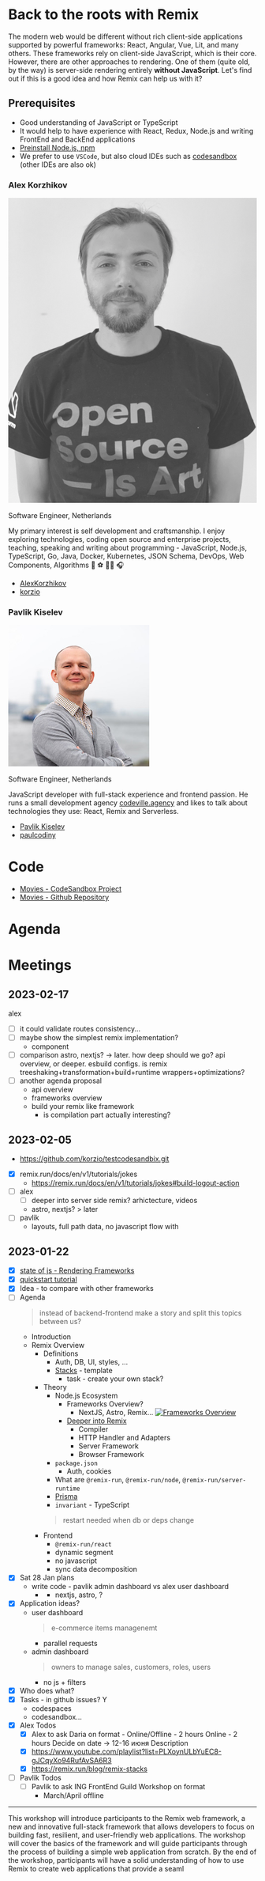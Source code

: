 # Back to the roots with Remix

The modern web would be different without rich client-side applications supported by powerful frameworks: React, Angular, Vue, Lit, and many others. These frameworks rely on client-side JavaScript, which is their core. However, there are other approaches to rendering. One of them (quite old, by the way) is server-side rendering entirely **without JavaScript**.
Let's find out if this is a good idea and how Remix can help us with it?

## Prerequisites

- Good understanding of JavaScript or TypeScript
- It would help to have experience with React, Redux, Node.js and writing FrontEnd and BackEnd applications
- [Preinstall Node.js, npm](https://nodejs.org/en/download/)
- We prefer to use `VSCode`, but also cloud IDEs such as [codesandbox](https://codesandbox.io) (other IDEs are also ok)

### Alex Korzhikov

![alex korzhikov photo](https://github.com/x-technology/PizzaScript/blob/main/assets/alex-black-white-open-source.png?raw=true)

Software Engineer, Netherlands

My primary interest is self development and craftsmanship. I enjoy exploring technologies, coding open source and enterprise projects, teaching, speaking and writing about programming - JavaScript, Node.js, TypeScript, Go, Java, Docker, Kubernetes, JSON Schema, DevOps, Web Components, Algorithms 👋 ⚽️ 🧑‍💻 🎧

- [AlexKorzhikov](https://twitter.com/AlexKorzhikov)
- [korzio](https://github.com/korzio)

### Pavlik Kiselev

![Pavlik](https://github.com/korzio/note/blob/master/docs/workshop/site/workshop/codelabs/assets/team/pavlik.jpg?raw=true)

Software Engineer, Netherlands

JavaScript developer with full-stack experience and frontend passion. He runs a small development agency [codeville.agency](https://codeville.agency/) and likes to talk about technologies they use: React, Remix and Serverless.

- [Pavlik Kiselev](https://www.linkedin.com/in/pavlik-kiselev-06993347/)
- [paulcodiny](https://github.com/paulcodiny)

# Code

- [Movies - CodeSandbox Project](https://codesandbox.io/p/sandbox/wandering-dream-xeomqw?file=%2Fapp%2Froutes%2Fmovies%2F%24movieId.reviews.tsx)
- [Movies - Github Repository](https://github.com/korzio/testcodesandbix)

# Agenda

# Meetings

## 2023-02-17

alex
- [ ] it could validate routes consistency...
- [ ] maybe show the simplest remix implementation?
  - component
- [ ] comparison astro, nextjs? -> later. how deep should we go? api overview, or deeper. esbuild configs. is remix treeshaking+transformation+build+runtime wrappers+optimizations?
- [ ] another agenda proposal
  - api overview
  - frameworks overview
  - build your remix like framework
    - is compilation part actually interesting?

## 2023-02-05

- https://github.com/korzio/testcodesandbix.git
- [x] remix.run/docs/en/v1/tutorials/jokes
  - https://remix.run/docs/en/v1/tutorials/jokes#build-logout-action
- [ ] alex
  - [ ] deeper into server side remix? arhictecture, videos
  - astro, nextjs? > later
- [ ] pavlik
  - layouts, full path data, no javascript flow with

## 2023-01-22

- [x] [state of js - Rendering Frameworks](https://2022.stateofjs.com/en-US/libraries/rendering-frameworks/)
- [x] [quickstart tutorial](https://remix.run/docs/en/v1/tutorials/blog)
- [x] Idea - to compare with other frameworks
- [ ] Agenda
  > instead of backend-frontend make a story and split this topics between us?
  - Introduction
  - Remix Overview
    - Definitions
      - Auth, DB, UI, styles, ...
      - [Stacks](https://remix.run/docs/en/v1/pages/stacks) - template
        - task - create your own stack?
    - Theory
      - Node.js Ecosystem
        - Frameworks Overview?
          - NextJS, Astro, Remix...
          [![Frameworks Overview](https://blog.logrocket.com/wp-content/uploads/2022/10/node-js-frameworks-types.png)](https://blog.logrocket.com/comparing-top-node-js-frameworks-frontend-developers/)
        - [Deeper into Remix](https://remix.run/docs/en/v1/pages/technical-explanation)
          - Compiler
          - HTTP Handler and Adapters
          - Server Framework
          - Browser Framework
      - `package.json`
        - Auth, cookies
      - What are `@remix-run`, `@remix-run/node`, `@remix-run/server-runtime`
      - [Prisma](https://prisma.io/)
      - `invariant` - TypeScript
      > restart needed when db or deps change
    - Frontend
      - `@remix-run/react`
      - dynamic segment
      - no javascript
      - sync data decomposition
- [x] Sat 28 Jan plans
  - write code - pavlik admin dashboard vs alex user dashboard
    - + nextjs, astro, ?
- [x] Application ideas?
  - user dashboard
    > e-commerce items managenemt
    - parallel requests
  - admin dashboard
    > owners to manage sales, customers, roles, users
    - no js + filters
- [x] Who does what?
- [x] Tasks - in github issues? Y
  - codespaces
  - codesandbox...
- [x] Alex Todos
  - [x] Alex to ask Daria on format - Online/Offline - 2 hours
    Online - 2 hours
    Decide on date
      -> 12-16 июня
    Description
  - [x] https://www.youtube.com/playlist?list=PLXoynULbYuEC8-gJCqyXo94RufAvSA6R3
  - [x] https://remix.run/blog/remix-stacks
- [ ] Pavlik Todos
  - [ ] Pavlik to ask ING FrontEnd Guild Workshop on format
    - March/April offline

---

This workshop will introduce participants to the Remix web framework, a new and innovative full-stack framework that allows developers to focus on building fast, resilient, and user-friendly web applications. The workshop will cover the basics of the framework and will guide participants through the process of building a simple web application from scratch. By the end of the workshop, participants will have a solid understanding of how to use Remix to create web applications that provide a seaml